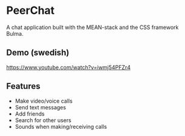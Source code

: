 # PeerChat

A chat application built with the MEAN-stack and the CSS framework Bulma.

## Demo (swedish)

https://www.youtube.com/watch?v=iwmj54PFZr4

## Features

- Make video/voice calls
- Send text messages
- Add friends
- Search for other users
- Sounds when making/receiving calls
